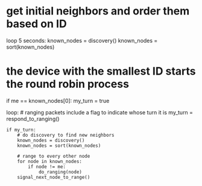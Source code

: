 # get initial neighbors and order them based on ID
loop 5 seconds:
    known_nodes = discovery()
    known_nodes = sort(known_nodes)

# the device with the smallest ID starts the round robin process
if me == known_nodes[0]:
    my_turn = true

loop:
    # ranging packets include a flag to indicate whose turn it is
    my_turn = respond_to_ranging()
    
    if my_turn:
        # do discovery to find new neighbors
        known_nodes = discovery()
        known_nodes = sort(known_nodes)

        # range to every other node
        for node in known_nodes:
            if node != me:
                do_ranging(node)
        signal_next_node_to_range()
